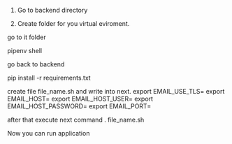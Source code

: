 1. Go to backend directory

2. Create folder for you virtual eviroment.

go to it folder

pipenv shell

go back to backend

pip install -r requirements.txt

create file file_name.sh and write into next. 
    export EMAIL_USE_TLS=
    export EMAIL_HOST=
    export EMAIL_HOST_USER=
    export EMAIL_HOST_PASSWORD=
    export EMAIL_PORT= 

after that execute next command . file_name.sh

Now you can run application


